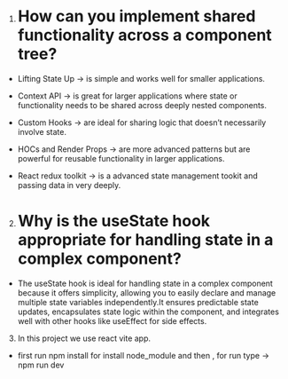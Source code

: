 1. # How can you implement shared functionality across a component tree?

*  Lifting State Up -> is simple and works well for smaller applications.

* Context API -> is great for larger applications where state or functionality needs to be shared across deeply nested components.

* Custom Hooks -> are ideal for sharing logic that doesn’t necessarily involve state.

* HOCs and Render Props -> are more advanced patterns but are powerful for reusable functionality in larger applications.

* React redux toolkit -> is a advanced state management tookit and passing data in very deeply.


2. # Why is the useState hook appropriate for handling state in a complex component?

* The useState hook is ideal for handling state in a complex component because it offers simplicity, allowing you to easily declare and manage multiple state variables independently.It ensures predictable state updates, encapsulates state logic within the component, and integrates well with other hooks like useEffect for side effects.


3. In this project we use react vite app.
* first   run npm install for install node_module and then ,
for run type -> npm run dev
